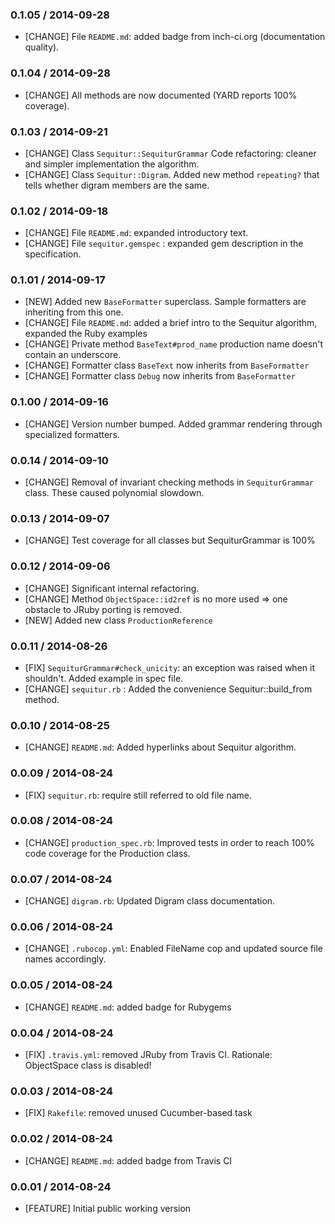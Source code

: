 ### 0.1.05 / 2014-09-28
* [CHANGE] File `README.md`: added badge from inch-ci.org (documentation quality).

### 0.1.04 / 2014-09-28
* [CHANGE] All methods are now documented (YARD reports 100% coverage).

### 0.1.03 / 2014-09-21
* [CHANGE] Class `Sequitur::SequiturGrammar` Code refactoring: cleaner and simpler implementation the algorithm.
* [CHANGE] Class `Sequitur::Digram`. Added new method `repeating?` that tells whether digram members are the same.

### 0.1.02 / 2014-09-18
* [CHANGE] File `README.md`: expanded introductory text.
* [CHANGE] File `sequitur.gemspec` : expanded gem description in the specification.

### 0.1.01 / 2014-09-17
* [NEW] Added new `BaseFormatter` superclass. Sample formatters are inheriting from this one.  
* [CHANGE] File `README.md`: added a brief intro to the Sequitur algorithm, expanded the Ruby examples 
* [CHANGE] Private method `BaseText#prod_name` production name doesn't contain an underscore.
* [CHANGE] Formatter class `BaseText` now inherits from `BaseFormatter`
* [CHANGE] Formatter class `Debug` now inherits from `BaseFormatter`


### 0.1.00 / 2014-09-16
* [CHANGE] Version number bumped. Added grammar rendering through specialized formatters.


### 0.0.14 / 2014-09-10
* [CHANGE] Removal of invariant checking methods in `SequiturGrammar` class. These caused polynomial slowdown.


### 0.0.13 / 2014-09-07
* [CHANGE] Test coverage for all classes but SequiturGrammar is 100%

### 0.0.12 / 2014-09-06
* [CHANGE] Significant internal refactoring.
* [CHANGE] Method `ObjectSpace::id2ref` is no more used => one obstacle to JRuby porting is removed.
* [NEW] Added new class `ProductionReference`

### 0.0.11 / 2014-08-26
* [FIX] `SequiturGrammar#check_unicity`: an exception was raised when it shouldn't. Added example in spec file.
* [CHANGE] `sequitur.rb` : Added the convenience Sequitur::build_from method.

### 0.0.10 / 2014-08-25
* [CHANGE] `README.md`: Added hyperlinks about Sequitur algorithm.

### 0.0.09 / 2014-08-24
* [FIX] `sequitur.rb`: require still referred to old file name.

### 0.0.08 / 2014-08-24
* [CHANGE] `production_spec.rb`: Improved tests in order to reach 100% code coverage for the Production class.

### 0.0.07 / 2014-08-24
* [CHANGE] `digram.rb`: Updated Digram class documentation.

### 0.0.06 / 2014-08-24
* [CHANGE] `.rubocop.yml`: Enabled FileName cop and updated source file names accordingly.

### 0.0.05 / 2014-08-24
* [CHANGE] `README.md`: added badge for Rubygems

### 0.0.04 / 2014-08-24
* [FIX] `.travis.yml`: removed JRuby from Travis CI. Rationale: ObjectSpace class is disabled!

### 0.0.03 / 2014-08-24
* [FIX] `Rakefile`: removed unused Cucumber-based task

### 0.0.02 / 2014-08-24
* [CHANGE] `README.md`: added badge from Travis CI

### 0.0.01 / 2014-08-24

* [FEATURE] Initial public working version